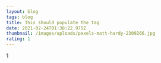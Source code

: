 ```yaml
---
layout: blog
tags: blog
title: This should populate the tag
date: 2021-02-24T01:38:22.975Z
thumbnail: /images/uploads/pexels-matt-hardy-2309266.jpg
rating: 1
---
```

1